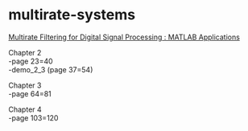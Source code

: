 # multirate-systems

[Multirate Filtering for Digital Signal Processing : MATLAB Applications](http://firasaboulatif.free.fr/index_files/gaidaa%20book/Digital%20Signal%20Processing/Multirate%20Filtering.pdf)

Chapter 2<br>
-page 23=40 <br>
   -demo_2_3 (page 37=54)

Chapter 3<br>
-page 64=81

Chapter 4<br>
-page 103=120

